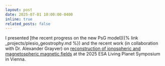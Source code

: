 ```yaml
---
layout: post
date: 2025-07-01 10:00:00-0400
inline: true
related_posts: false
---
```


I presented [the recent progress on the new PsG model]({% link _projects/plesio_geostrophy.md %}) and the recent work (in collaboration with Dr. Alexander Grayver) on [reconstruction of ionospheric and magnetospheric magnetic fields](https://doi.org/10.1093/gji/ggaf065) at the 2025 ESA Living Planet Symposium in Vienna.
